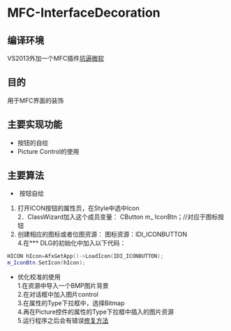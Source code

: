 MFC-InterfaceDecoration
=======================

编译环境
----------------------
VS2013外加一个MFC插件[坑逼微软](http://blog.csdn.net/shuaihj/article/details/17071351)

目的
----------------------
用于MFC界面的装饰<br>

主要实现功能
----------------------
 * 按钮的自绘<br>
* Picture Control的使用<br>

主要算法
----------------------
*  按钮自绘<br>
1. 打开ICON按钮的属性页，在Style中选中Icon <br>
2．ClassWizard加入这个成员变量： CButton m_ IconBtn；//对应于图标按钮 <br>
3. 创建相应的图标或者位图资源： 图标资源：IDI_ICONBUTTON <br>
4.在*** DLG的初始化中加入以下代码：
```c++
HICON hIcon=AfxGetApp()->LoadIcon(IDI_ICONBUTTON); 
m_IconBtn.SetIcon(hIcon); 
```
* 优化校准的使用<br>
1.在资源中导入一个BMP图片背景<br>
2.在对话框中加入图片control<br>
3.在属性的Type下拉框中，选择Bitmap<br>
4.再在Picture控件的属性的Type下拉框中插入的图片资源<br>
5.运行程序之后会有错误[修复方法]( http://blog.csdn.net/renyhui/article/details/23120469 )
